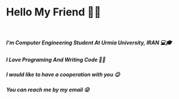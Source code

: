 <h1> Hello My Friend 👋😀</h1>
<br>
 <h5>I'm Computer Engineering Student At Urmia University, IRAN 💻🎓</h5>
 <h5>I Love Programing And Writing Code 🤩😎</h5>
 <h5>I would like to have a cooperation with you 😉</h5>
 <h5>You can reach me by my email 😜</h5>
 <pr></pr>
 <br>

